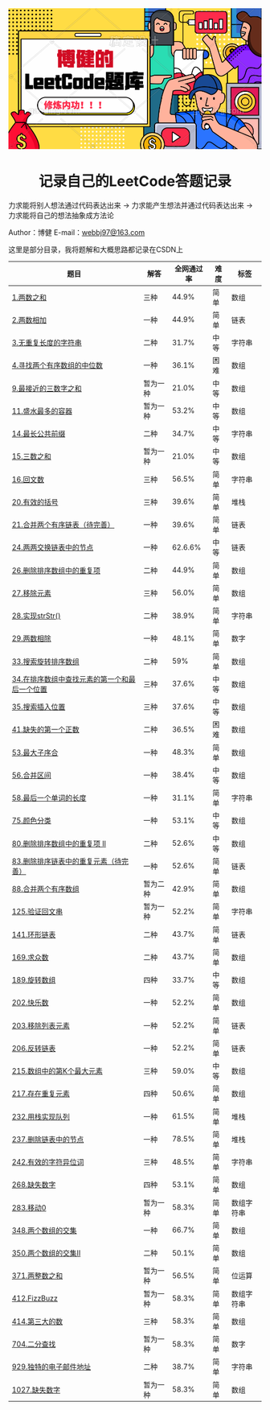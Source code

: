 <img src="./Images/leetcode-logo.png">
<h1 align="center">记录自己的LeetCode答题记录</h1>
<p>力求能将别人想法通过代码表达出来 -> 力求能产生想法并通过代码表达出来 -> 力求能将自己的想法抽象成方法论</p>

Author：博健
E-mail：webbj97@163.com

这里是部分目录，我将题解和大概思路都记录在CSDN上

|题目   | 解答   | 全网通过率 | 难度 | 标签 |
|-------|------|--------|-----|-----|
|[1.两数之和](https://blog.csdn.net/jbj6568839z/article/details/102570422)|三种|44.9%|简单|数组|
|[2.两数相加]()|一种|44.9%|简单|链表|
|[3.无重复长度的字符串](https://blog.csdn.net/jbj6568839z/article/details/102544600)|二种|31.7%|中等|字符串|
|[4.寻找两个有序数组的中位数](https://blog.csdn.net/jbj6568839z/article/details/102454890)|一种|36.1%|困难|数组|
|[9.最接近的三数字之和](https://github.com/webbj97/leetCode-JavaScript-bj/blob/master/code/9.%E6%9C%80%E6%8E%A5%E8%BF%91%E7%9A%84%E4%B8%89%E6%95%B0%E4%B9%8B%E5%92%8C.md)|暂为一种|21.0%|中等|数组|
|[11.盛水最多的容器](https://github.com/webbj97/leetCode-JavaScript-bj/blob/master/code/2.%E7%9B%9B%E6%B0%B4%E6%9C%80%E5%A4%9A%E7%9A%84%E5%AE%B9%E5%99%A8.md)|暂为一种|53.2%|中等|数组|
|[14.最长公共前缀](https://blog.csdn.net/jbj6568839z/article/details/100582057)|二种|34.7%|中等|字符串|
|[15.三数之和](https://github.com/webbj97/leetCode-JavaScript-bj/blob/master/code/3.%E4%B8%89%E6%95%B0%E4%B9%8B%E5%92%8C.md)|暂为一种|21.0%|中等|数组|
|[16.回文数](https://blog.csdn.net/jbj6568839z/article/details/100577739)|三种|56.5%|简单|字符串|
|[20.有效的括号](https://blog.csdn.net/jbj6568839z/article/details/100701285)|三种|39.6%|简单|堆栈|
|[21.合并两个有序链表（待完善）]()|一种|39.6%|简单|链表|
|[24.两两交换链表中的节点](https://blog.csdn.net/jbj6568839z/article/details/102668160)|一种|62.6.6%|中等|链表|
|[26.删除排序数组中的重复项](https://blog.csdn.net/jbj6568839z/article/details/100775071)|二种|44.9%|简单|数组|
|[27.移除元素](https://blog.csdn.net/jbj6568839z/article/details/100773091)|三种|56.0%|简单|数组|
|[28.实现strStr()](https://blog.csdn.net/jbj6568839z/article/details/100880911)|二种|38.9%|简单|字符串|
|[29.两数相除](https://blog.csdn.net/jbj6568839z/article/details/103236924)|一种|48.1%|简单|数字|
|[33.搜索旋转排序数组](https://blog.csdn.net/jbj6568839z/article/details/103289597)|二种|59%|简单|数组|
|[34.在排序数组中查找元素的第一个和最后一个位置](https://blog.csdn.net/jbj6568839z/article/details/100882128)|三种|37.6%|中等|数组|
|[35.搜索插入位置](https://blog.csdn.net/jbj6568839z/article/details/100886289)|三种|37.6%|中等|数组|
|[41.缺失的第一个正数](https://blog.csdn.net/jbj6568839z/article/details/102381252)|二种|36.5%|困难|数组|
|[53.最大子序合](https://blog.csdn.net/jbj6568839z/article/details/103490020)|一种|48.3%|简单|数组|
|[56.合并区间](https://blog.csdn.net/jbj6568839z/article/details/101053137)|一种|38.4%|中等|数组|
|[58.最后一个单词的长度](https://blog.csdn.net/jbj6568839z/article/details/101060724)|一种|31.1%|简单|字符串|
|[75.颜色分类](https://blog.csdn.net/jbj6568839z/article/details/101294907)|一种|53.1%|中等|数组|
|[80.删除排序数组中的重复项 II](https://blog.csdn.net/jbj6568839z/article/details/102820823)|二种|52.6%|中等|数组|
|[83.删除排序链表中的重复元素（待完善）]()|一种|52.6%|简单|链表|
|[88.合并两个有序数组](https://github.com/webbj97/leetCode-JavaScript-bj/blob/master/code/4.%E5%90%88%E5%B9%B6%E4%B8%A4%E4%B8%AA%E6%9C%89%E5%BA%8F%E6%95%B0%E7%BB%84.md)|暂为二种|42.9%|简单|数组|
|[125.验证回文串](https://github.com/webbj97/leetCode-JavaScript-bj/blob/master/code/8.%E5%9B%9E%E6%96%87%E5%AD%97%E7%AC%A6%E4%B8%B2.md)|暂为一种|52.2%|简单|字符串|
|[141.环形链表]()|二种|43.7%|简单|链表|
|[169.求众数](https://blog.csdn.net/jbj6568839z/article/details/103072787)|二种|43.7%|简单|数组|
|[189.旋转数组](https://blog.csdn.net/jbj6568839z/article/details/103118847)|四种|33.7%|中等|数组|
|[202.快乐数](https://github.com/webbj97/leetCode-JavaScript-bj/blob/master/code/5.%E5%BF%AB%E4%B9%90%E6%95%B0.md)|一种|52.2%|简单|数组|
|[203.移除列表元素](https://blog.csdn.net/jbj6568839z/article/details/103188358)|一种|52.2%|简单|链表|
|[206.反转链表](https://blog.csdn.net/jbj6568839z/article/details/102662509)|一种|52.2%|简单|链表|
|[215.数组中的第K个最大元素]()|三种|59.0%|中等|数组|
|[217.存在重复元素](https://blog.csdn.net/jbj6568839z/article/details/102975030)|四种|50.6%|简单|数组|
|[232.用栈实现队列](https://blog.csdn.net/jbj6568839z/article/details/102684671)|一种|61.5%|简单|堆栈|
|[237.删除链表中的节点](https://blog.csdn.net/jbj6568839z/article/details/102896829)|一种|78.5%|简单|堆栈|
|[242.有效的字符异位词](https://blog.csdn.net/jbj6568839z/article/details/103671011)|三种|48.5%|简单|字符串|
|[268.缺失数字](https://blog.csdn.net/jbj6568839z/article/details/103013484)|四种|53.1%|简单|数组|
|[283.移动0](https://github.com/webbj97/leetCode-JavaScript-bj/blob/master/code/7.FizzBuzz.md)|暂为一种|58.3%|简单| 数组字符串 |
|[348.两个数组的交集](https://blog.csdn.net/jbj6568839z/article/details/102910606)|一种|66.7%|简单| 数组 |
|[350.两个数组的交集II](https://blog.csdn.net/jbj6568839z/article/details/102931466)|二种|50.1%|简单| 数组 |
|[371.两整数之和](https://github.com/webbj97/leetCode-JavaScript-bj/blob/master/code/6.%E4%B8%A4%E6%95%B4%E6%95%B0%E4%B9%8B%E5%92%8C.md)|暂为一种|56.5%|简单| 位运算 |
|[412.FizzBuzz](https://github.com/webbj97/leetCode-JavaScript-bj/blob/master/code/7.FizzBuzz.md)|暂为一种|58.3%|简单| 数组字符串 |
|[414.第三大的数](https://blog.csdn.net/jbj6568839z/article/details/103162957)|三种|58.3%|简单| 数组 |
|[704.二分查找](https://blog.csdn.net/jbj6568839z/article/details/101689329)|暂为一种|58.3%|简单| 数字 |
|[929.独特的电子邮件地址](https://blog.csdn.net/jbj6568839z/article/details/103369238)|二种|38.7%|简单| 字符串 |
|[1027.缺失数字](https://blog.csdn.net/jbj6568839z/article/details/103028658)|暂为一种|58.3%|简单| 数组 |